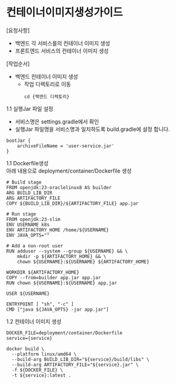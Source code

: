 # 컨테이너이미지생성가이드

[요청사항]  
- 백엔드 각 서비스를의 컨테이너 이미지 생성
- 프론트엔드 서비스의 컨테이너 이미지 생성

[작업순서]
- 백엔드 컨테이너 이미지 생성     
  - 작업 디렉토리로 이동  
    ```
    cd {백엔드 디렉토리}
    ```  
1.1 실행Jar 파일 설정   
- 서비스명은 settings.gradle에서 확인 
- 실행Jar 파일명을 서비스명과 일치하도록 build.gradle에 설정 합니다.   
```
bootJar {
    archiveFileName = 'user-service.jar'
}
```

1.1 Dockerfile생성  
아래 내용으로 deployment/container/Dockerfile 생성  
```
# Build stage
FROM openjdk:23-oraclelinux8 AS builder
ARG BUILD_LIB_DIR
ARG ARTIFACTORY_FILE
COPY ${BUILD_LIB_DIR}/${ARTIFACTORY_FILE} app.jar

# Run stage
FROM openjdk:23-slim
ENV USERNAME k8s
ENV ARTIFACTORY_HOME /home/${USERNAME}
ENV JAVA_OPTS=""

# Add a non-root user
RUN adduser --system --group ${USERNAME} && \
    mkdir -p ${ARTIFACTORY_HOME} && \
    chown ${USERNAME}:${USERNAME} ${ARTIFACTORY_HOME}

WORKDIR ${ARTIFACTORY_HOME}
COPY --from=builder app.jar app.jar
RUN chown ${USERNAME}:${USERNAME} app.jar

USER ${USERNAME}

ENTRYPOINT [ "sh", "-c" ]
CMD ["java ${JAVA_OPTS} -jar app.jar"]
```

1.2 컨테이너 이미지 생성   

```
DOCKER_FILE=deployment/container/Dockerfile
service={service}

docker build \
  --platform linux/amd64 \
  --build-arg BUILD_LIB_DIR="${service}/build/libs" \
  --build-arg ARTIFACTORY_FILE="${service}.jar" \
  -f ${DOCKER_FILE} \
  -t ${service}:latest .
```